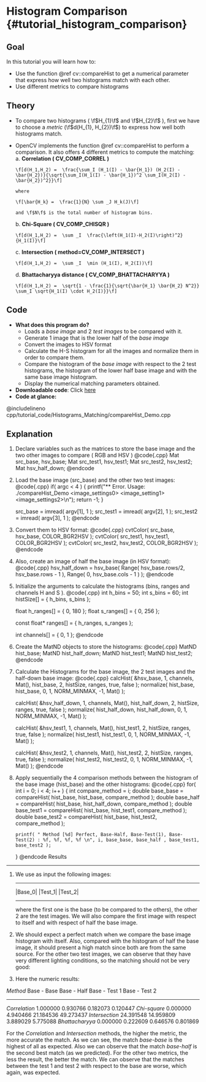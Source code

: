 Histogram Comparison {#tutorial_histogram_comparison}
====================

Goal
----

In this tutorial you will learn how to:

-   Use the function @ref cv::compareHist to get a numerical parameter that express how well two
    histograms match with each other.
-   Use different metrics to compare histograms

Theory
------

-   To compare two histograms ( \f$H_{1}\f$ and \f$H_{2}\f$ ), first we have to choose a *metric*
    (\f$d(H_{1}, H_{2})\f$) to express how well both histograms match.
-   OpenCV implements the function @ref cv::compareHist to perform a comparison. It also offers 4
    different metrics to compute the matching:
    a.  **Correlation ( CV_COMP_CORREL )**

        \f[d(H_1,H_2) =  \frac{\sum_I (H_1(I) - \bar{H_1}) (H_2(I) - \bar{H_2})}{\sqrt{\sum_I(H_1(I) - \bar{H_1})^2 \sum_I(H_2(I) - \bar{H_2})^2}}\f]

        where

        \f[\bar{H_k} =  \frac{1}{N} \sum _J H_k(J)\f]

        and \f$N\f$ is the total number of histogram bins.

    b.  **Chi-Square ( CV_COMP_CHISQR )**

        \f[d(H_1,H_2) =  \sum _I  \frac{\left(H_1(I)-H_2(I)\right)^2}{H_1(I)}\f]

    c.  **Intersection ( method=CV_COMP_INTERSECT )**

        \f[d(H_1,H_2) =  \sum _I  \min (H_1(I), H_2(I))\f]

    d.  **Bhattacharyya distance ( CV_COMP_BHATTACHARYYA )**

        \f[d(H_1,H_2) =  \sqrt{1 - \frac{1}{\sqrt{\bar{H_1} \bar{H_2} N^2}} \sum_I \sqrt{H_1(I) \cdot H_2(I)}}\f]

Code
----

-   **What does this program do?**
    -   Loads a *base image* and 2 *test images* to be compared with it.
    -   Generate 1 image that is the lower half of the *base image*
    -   Convert the images to HSV format
    -   Calculate the H-S histogram for all the images and normalize them in order to compare them.
    -   Compare the histogram of the *base image* with respect to the 2 test histograms, the
        histogram of the lower half base image and with the same base image histogram.
    -   Display the numerical matching parameters obtained.
-   **Downloadable code**: Click
    [here](https://github.com/Itseez/opencv/tree/master/samples/cpp/tutorial_code/Histograms_Matching/compareHist_Demo.cpp)
-   **Code at glance:**

@includelineno cpp/tutorial_code/Histograms_Matching/compareHist_Demo.cpp

Explanation
-----------

1.  Declare variables such as the matrices to store the base image and the two other images to
    compare ( RGB and HSV )
    @code{.cpp}
    Mat src_base, hsv_base;
    Mat src_test1, hsv_test1;
    Mat src_test2, hsv_test2;
    Mat hsv_half_down;
    @endcode
2.  Load the base image (src_base) and the other two test images:
    @code{.cpp}
    if( argc < 4 )
      { printf("** Error. Usage: ./compareHist_Demo <image_settings0> <image_setting1> <image_settings2>\n");
        return -1;
      }

    src_base = imread( argv[1], 1 );
    src_test1 = imread( argv[2], 1 );
    src_test2 = imread( argv[3], 1 );
    @endcode
3.  Convert them to HSV format:
    @code{.cpp}
    cvtColor( src_base, hsv_base, COLOR_BGR2HSV );
    cvtColor( src_test1, hsv_test1, COLOR_BGR2HSV );
    cvtColor( src_test2, hsv_test2, COLOR_BGR2HSV );
    @endcode
4.  Also, create an image of half the base image (in HSV format):
    @code{.cpp}
    hsv_half_down = hsv_base( Range( hsv_base.rows/2, hsv_base.rows - 1 ), Range( 0, hsv_base.cols - 1 ) );
    @endcode
5.  Initialize the arguments to calculate the histograms (bins, ranges and channels H and S ).
    @code{.cpp}
    int h_bins = 50; int s_bins = 60;
    int histSize[] = { h_bins, s_bins };

    float h_ranges[] = { 0, 180 };
    float s_ranges[] = { 0, 256 };

    const float* ranges[] = { h_ranges, s_ranges };

    int channels[] = { 0, 1 };
    @endcode
6.  Create the MatND objects to store the histograms:
    @code{.cpp}
    MatND hist_base;
    MatND hist_half_down;
    MatND hist_test1;
    MatND hist_test2;
    @endcode
7.  Calculate the Histograms for the base image, the 2 test images and the half-down base image:
    @code{.cpp}
    calcHist( &hsv_base, 1, channels, Mat(), hist_base, 2, histSize, ranges, true, false );
    normalize( hist_base, hist_base, 0, 1, NORM_MINMAX, -1, Mat() );

    calcHist( &hsv_half_down, 1, channels, Mat(), hist_half_down, 2, histSize, ranges, true, false );
    normalize( hist_half_down, hist_half_down, 0, 1, NORM_MINMAX, -1, Mat() );

    calcHist( &hsv_test1, 1, channels, Mat(), hist_test1, 2, histSize, ranges, true, false );
    normalize( hist_test1, hist_test1, 0, 1, NORM_MINMAX, -1, Mat() );

    calcHist( &hsv_test2, 1, channels, Mat(), hist_test2, 2, histSize, ranges, true, false );
    normalize( hist_test2, hist_test2, 0, 1, NORM_MINMAX, -1, Mat() );
    @endcode
8.  Apply sequentially the 4 comparison methods between the histogram of the base image (hist_base)
    and the other histograms:
    @code{.cpp}
    for( int i = 0; i < 4; i++ )
       { int compare_method = i;
         double base_base = compareHist( hist_base, hist_base, compare_method );
         double base_half = compareHist( hist_base, hist_half_down, compare_method );
         double base_test1 = compareHist( hist_base, hist_test1, compare_method );
         double base_test2 = compareHist( hist_base, hist_test2, compare_method );

        printf( " Method [%d] Perfect, Base-Half, Base-Test(1), Base-Test(2) : %f, %f, %f, %f \n", i, base_base, base_half , base_test1, base_test2 );
      }
    @endcode
Results
-------

1.  We use as input the following images:

      ----------- ----------- -----------
      |Base_0|   |Test_1|   |Test_2|
      ----------- ----------- -----------

    where the first one is the base (to be compared to the others), the other 2 are the test images.
    We will also compare the first image with respect to itself and with respect of half the base
    image.

2.  We should expect a perfect match when we compare the base image histogram with itself. Also,
    compared with the histogram of half the base image, it should present a high match since both
    are from the same source. For the other two test images, we can observe that they have very
    different lighting conditions, so the matching should not be very good:
3.  Here the numeric results:

  *Method*          Base - Base   Base - Half   Base - Test 1   Base - Test 2
  ----------------- ------------- ------------- --------------- ---------------
  *Correlation*     1.000000      0.930766      0.182073        0.120447
  *Chi-square*      0.000000      4.940466      21.184536       49.273437
  *Intersection*    24.391548     14.959809     3.889029        5.775088
  *Bhattacharyya*   0.000000      0.222609      0.646576        0.801869

For the *Correlation* and *Intersection* methods, the higher the metric, the more accurate the
match. As we can see, the match *base-base* is the highest of all as expected. Also we can observe
that the match *base-half* is the second best match (as we predicted). For the other two metrics,
the less the result, the better the match. We can observe that the matches between the test 1 and
test 2 with respect to the base are worse, which again, was expected.

